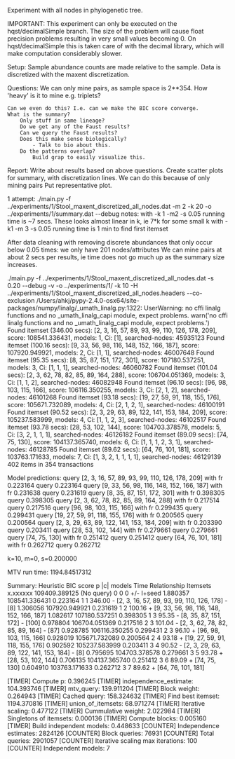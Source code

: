 Experiment with all nodes in phylogenetic tree.

IMPORTANT: This experiment can only be executed on the hqst/decimalSimple branch. The size of the 
problem will cause float precision problems resulting in very small values becoming 0. On hqst/decimalSimple
this is taken care of with the decimal library, which will make computation considerably slower.

Setup:
    Sample abundance counts are made relative to the sample.
    Data is discretized with the maxent discretization.


Questions:
    We can only mine pairs, as sample space is 2**354.
        How 'heavy' is it to mine e.g. triplets?

    Can we even do this? I.e. can we make the BIC score converge.
    What is the summary?        
        Only stuff in same lineage?
        Do we get any of the Faust results?
        Can we query the Faust results?
        Does this make sense biologically? 
            - Talk to bio about this.
        Do the patterns overlap?
            Build grap to easily visualize this.


Report:
    Write about results based on above questions.
    Create scatter plots for summary, with discretization lines. We can do this because of only mining pairs
        Put representative plot.


1 attempt:
./main.py -f ../experiments/1/Stool_maxent_discretized_all_nodes.dat -m 2 -k 20 -o ../experiments/1/summary.dat --debug
notes:
    with -k 1 -m2 -s 0.05 running time is ~7 secs. These looks almost linear in k, ie 7*k for some small k
    with -k1 -m 3 -s 0.05 running time is 1 min to find first itemset

After data cleaning with removing discrete abundances that only occur below 0.05 times:
    we only have 201 nodes/attributes
    We can mine pairs at about 2 secs per results, ie time does not go much up as the
    summary size increases.

./main.py -f ../experiments/1/Stool_maxent_discretized_all_nodes.dat  -s 0.20 --debug -v -o ../experiments/1/ -k 10 -H ../experiments/1/Stool_maxent_discretized_all_nodes.headers --co-exclusion
/Users/ahkj/pypy-2.4.0-osx64/site-packages/numpy/linalg/_umath_linalg.py:1322: UserWarning: no cffi linalg functions and no _umath_linalg_capi module, expect problems.
  warn('no cffi linalg functions and no _umath_linalg_capi module, expect problems.')
Found itemset (346.00 secs): [2, 3, 16, 57, 89, 93, 99, 110, 126, 178, 209], score: 108541.336431, models: 1, Ci: [1], searched-nodes: 45935123
Found itemset (100.16 secs): [9, 33, 56, 98, 116, 148, 152, 166, 187], score: 107920.949921, models: 2, Ci: [1, 1], searched-nodes: 46007648
Found itemset (95.35 secs): [8, 35, 87, 151, 172, 301], score: 107180.537251, models: 3, Ci: [1, 1, 1], searched-nodes: 46060782
Found itemset (101.04 secs): [2, 3, 62, 78, 82, 85, 89, 164, 288], score: 106704.051369, models: 3, Ci: [1, 1, 2], searched-nodes: 46082948
Found itemset (96.10 secs): [96, 98, 103, 115, 166], score: 106116.350255, models: 3, Ci: [2, 1, 2], searched-nodes: 46101268
Found itemset (93.18 secs): [19, 27, 59, 91, 118, 155, 176], score: 105671.732089, models: 4, Ci: [2, 1, 2, 1], searched-nodes: 46100191
Found itemset (90.52 secs): [2, 3, 29, 63, 89, 122, 141, 153, 184, 209], score: 105237.583999, models: 4, Ci: [1, 1, 2, 3], searched-nodes: 46102517
Found itemset (93.78 secs): [28, 53, 102, 144], score: 104703.378578, models: 5, Ci: [3, 2, 1, 1, 1], searched-nodes: 46126182
Found itemset (89.09 secs): [74, 75, 130], score: 104137.365740, models: 6, Ci: [1, 1, 1, 2, 3, 1], searched-nodes: 46128785
Found itemset (89.62 secs): [64, 76, 101, 181], score: 103763.171633, models: 7, Ci: [1, 3, 2, 1, 1, 1, 1], searched-nodes: 46129139
402 items in 354 transactions

Model predictions:
query [2, 3, 16, 57, 89, 93, 99, 110, 126, 178, 209] with fr 0.223164 query 0.223164
query [9, 33, 56, 98, 116, 148, 152, 166, 187] with fr 0.231638 query 0.231619
query [8, 35, 87, 151, 172, 301] with fr 0.398305 query 0.398305
query [2, 3, 62, 78, 82, 85, 89, 164, 288] with fr 0.217514 query 0.217516
query [96, 98, 103, 115, 166] with fr 0.299435 query 0.299431
query [19, 27, 59, 91, 118, 155, 176] with fr 0.200565 query 0.200564
query [2, 3, 29, 63, 89, 122, 141, 153, 184, 209] with fr 0.203390 query 0.203411
query [28, 53, 102, 144] with fr 0.279661 query 0.279661
query [74, 75, 130] with fr 0.251412 query 0.251412
query [64, 76, 101, 181] with fr 0.262712 query 0.262712

k=10, m=0, s=0.200000

MTV run time:  1194.84517312

Summary: 
Heuristic    BIC score   p       |c|     models  Time    Relationship    Itemsets
x.xxxxxx     109409.389125   (No query)      0   0   0   +/-         I+seed
1.880357     108541.336431   0.223164    1   1   346.00      -       [2, 3, 16, 57, 89, 93, 99, 110, 126, 178] - [8]
1.306056     107920.949921   0.231619    1   2   100.16      +       [9, 33, 56, 98, 116, 148, 152, 166, 187]
1.082617     107180.537251   0.398305    1   3   95.35   -       [8, 35, 87, 151, 172] - [100]
0.978804     106704.051369   0.217516    2   3   101.04      -       [2, 3, 62, 78, 82, 85, 89, 164] - [87]
0.928785     106116.350255   0.299431    2   3   96.10   +       [96, 98, 103, 115, 166]
0.928019     105671.732089   0.200564    2   4   93.18   +       [19, 27, 59, 91, 118, 155, 176]
0.902592     105237.583999   0.203411    3   4   90.52   -       [2, 3, 29, 63, 89, 122, 141, 153, 184] - [8]
0.795695     104703.378578   0.279661    3   5   93.78   +       [28, 53, 102, 144]
0.706135     104137.365740   0.251412    3   6   89.09   +       [74, 75, 130]
0.604910     103763.171633   0.262712    3   7   89.62   +       [64, 76, 101, 181]

[TIMER] Compute p: 0.396245
[TIMER] independence_estimate: 104.393746
[TIMER] mtv_query: 139.911204
[TIMER] Block weight: 0.264943
[TIMER] Cached query: 158.324632
[TIMER] Find best itemset: 1194.370816
[TIMER] union_of_itemsets: 68.971274
[TIMER] Iterative scaling: 0.477122
[TIMER] Cummulative weight: 2.022984
[TIMER] Singletons of itemsets: 0.000136
[TIMER] Compute blocks: 0.005160
[TIMER] Build independent models: 0.448633
[COUNTER] Independence estimates: 2824126
[COUNTER] Block queries: 76931
[COUNTER] Total queries: 2901057
[COUNTER] Iterative scaling max iterations: 100
[COUNTER] Independent models: 7
